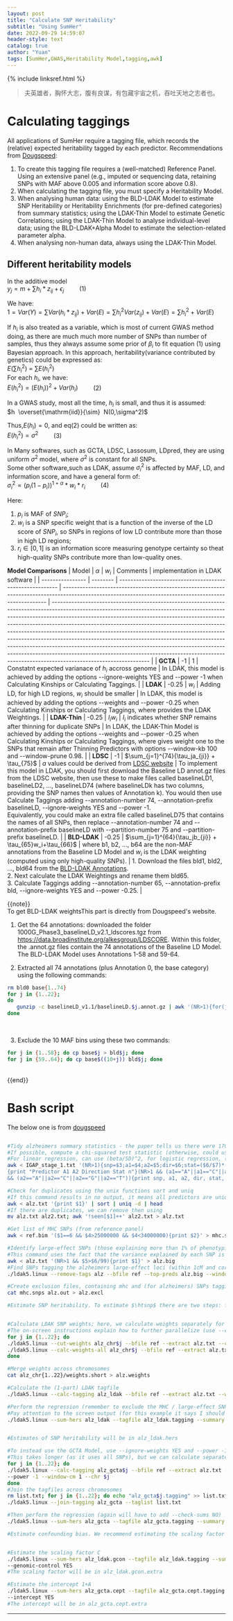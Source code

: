 ```yaml
---
layout: post
title: "Calculate SNP Heritability"
subtitle: "Using SumHer"
date: 2022-09-29 14:59:07
header-style: text
catalog: true
author: "Yuan"
tags: [SumHer,GWAS,Heritability Model,tagging,awk]
---
```

{% include linksref.html %}
> 夫英雄者，胸怀大志，腹有良谋，有包藏宇宙之机，吞吐天地之志者也。

# Calculating taggings
All applications of SumHer require a tagging file, which records the (relative) expected heritability tagged by each predictor.
Recommendations from [Dougspeed](http://dougspeed.com/calculate-taggings/):
1.  To create this tagging file requires a (well-matched) Reference Panel. Using an extensive panel (e.g., imputed or sequencing data, retaining SNPs with MAF above 0.005 and information score above 0.8).
2. When calculating the tagging file, you must specify a Heritability Model. 
3. When analysing human data:
   using the BLD-LDAK Model to estimate SNP Heritability or Heritability Enrichments (for pre-defined categories) from summary statistics;
   using the LDAK-Thin Model to estimate Genetic Correlations; 
   using the LDAK-Thin Model to analyse individual-level data;
   using the BLD-LDAK+Alpha Model to estimate the selection-related parameter alpha. 
4. When analysing non-human data, always using the LDAK-Thin Model.

## Different heritability models
In the additive model<br/>
  $y_j=m+\sum{h_i*z_{ij}} + \epsilon_j$         (1)

We have:<br/>
$1 = Var(Y) = \sum{Var(h_i*z_{ij})} + Var(E) = \sum{h_i^2Var(z_{ij})} + Var(E) = \sum{h_i^2} + Var(E)$ <br/>

If $h_i$ is also treated as a variable, which is most of current GWAS method doing, as there are much much more number of SNPs than number of samples, thus they always assume some prior of $\beta_i$ to fit equation (1) using Bayesian approach. In this approach, heritability(variance contributed by genetics) could be expressed as:<br/>
$E(\sum{h_i^2})$ = $\sum{E(h_i^2)}$ <br/>
For each $h_i$, we have:<br/>
$E(h_i^2) = (E(h_i))^2 + Var(h_i)$         (2) <br/>

In a GWAS study, most all the time, $h_i$ is small, and thus it is assumed:<br/>
$h  \overset{\mathrm{iid}}{\sim}  N(0,\sigma^2)$ <br/>

Thus,$E(h_i)=0$, and eq(2) could be written as:<br/>
$E(h_i^2) =  \sigma^2$         (3) <br/>

In Many softwares, such as GCTA, LDSC, Lassosum, LDpred, they are using uniform $\sigma^2$ model, where $\sigma^2$ is constant for all SNPs.<br/>
Some other software,such as LDAK, assume $\sigma_i^2$ is affected by MAF, LD, and information score, and have a general form of:<br/>
$\sigma_i^2 \propto (p_i(1-p_i))^{1+\alpha}*w_i*r_i$         (4)<br/>

Here: 
1. $p_i$ is MAF of $SNP_i$;<br/>
2. $w_i$ is a SNP specific weight that is a function of the inverse of the LD score of $SNP_i$, so SNPs in regions of low LD contribute more than those in high LD regions;<br/>
3. $r_i \in [0,1]$ is an information score measuring genotype certainty so theat high-quality SNPs contribute more than low-quality ones.<br/>

<span style="text-align:center"><b>Model Comparisons</b></span>
| Model            | $\alpha$ | $w_i$                                                    | Comments                                                                                                                                               | implementation in LDAK software                                                                                                                                                                                                                                                                                                                                                                                                                                                                                                                                                                                                                                                     |
| ---------------- | -------- | -------------------------------------------------------- | ------------------------------------------------------------------------------------------------------------------------------------------------------ | ----------------------------------------------------------------------------------------------------------------------------------------------------------------------------------------------------------------------------------------------------------------------------------------------------------------------------------------------------------------------------------------------------------------------------------------------------------------------------------------------------------------------------------------------------------------------------------------------------------------------------------------------------------------------------------- |
| <b>GCTA</b>      | -1       | 1                                                        | Constatnt expected varianace of $h_i$ accross genome                                                                                                   | In LDAK, this model is achieved by adding the options --ignore-weights YES and --power -1 when Calculating Kinships or Calculating Taggings.                                                                                                                                                                                                                                                                                                                                                                                                                                                                                                                                        |
| <b>LDAK</b>      | -0.25    | $w_i$                                                    | Adding LD, for high LD regions, $w_i$ should be smaller                                                                                                | In LDAK, this model is achieved by adding the options --weights <weightsfile> and --power -0.25 when Calculating Kinships or Calculating Taggings, where <weightsfile> provides the LDAK Weightings.                                                                                                                                                                                                                                                                                                                                                                                                                                                                                |
| <b>LDAK-Thin</b> | -0.25    | $I_iw_i$                                                 | $I_i$ indicates whether SNP remains after thinning for duplicate SNPs                                                                                  | In LDAK, the LDAK-Thin Model is achieved by adding the options --weights <weightsfile> and --power -0.25 when Calculating Kinships or Calculating Taggings, where <weightsfile> gives weight one to the SNPs that remain after Thinning Predictors with options --window-kb 100 and --window-prune 0.98.                                                                                                                                                                                                                                                                                                                                                                            |
| <b>LDSC</b>      | -1       | $\sum_{j=1}^{74}{\tau_ja_{ji}} + \tau_{75}$              | $a$ values could be derived from <a href="https://alkesgroup.broadinstitute.org/LDSCORE/">LDSC website</a>                                             | To implement this model in LDAK, you should first download the Baseline LD annot.gz files from the LDSC website, then use these to make files called baselineLD1, baselineLD2, ..., baselineLD74 (where baselineLDk has two columns, providing the SNP names then values of Annotation k). You would then use Calculate Taggings adding --annotation-number 74, --annotation-prefix baselineLD, --ignore-weights YES and --power -1. <br/> Equivalently, you could make an extra file called baselineLD75 that contains the names of all SNPs, then replace --annotation-number 74 and --annotation-prefix baselineLD with --partition-number 75 and --partition-prefix baselineLD. |
| <b>BLD-LDAK</b>  | -0.25    | $\sum_{j=1}^{64}{\tau_jb_{ji}} + \tau_{65}w_i+\tau_{66}$ | where b1, b2, ..., b64 are the non-MAF annotations from the Baseline LD Model and $w_i$ is the LDAK weighting (computed using only high-quality SNPs). | 1. Download the files bld1, bld2, ..., bld64 from the <a href="https://storage.googleapis.com/broad-alkesgroup-public/LDSCORE/1000G_Phase3_baselineLD_v2.1_ldscores.tgz">BLD-LDAK Annotations</a>.<br/>2. Next calculate the LDAK Weightings and rename them bld65.<br/>3. Calculate Taggings adding --annotation-number 65, --annotation-prefix bld, --ignore-weights YES and --power -0.25.                                                                                                                                                                                                                                                                                       |

{{note}}<br/>
To get BLD-LDAK weightsThis part is directly from Dougspeed's website.<br/>
1. Get the 64 annotations: downloaded the folder 1000G_Phase3_baselineLD_v2.1_ldscores.tgz from https://data.broadinstitute.org/alkesgroup/LDSCORE. Within this folder, the .annot.gz files contain the 74 annotations of the Baseline LD Model. The BLD-LDAK Model uses Annotations 1-58 and 59-64.<br/>

2. Extracted all 74 annotations (plus Annotation 0, the base category) using the following commands:<br/>
   
```bash
rm bld0 base{1..74}
for j in {1..22}; 
do 
   gunzip -c baselineLD_v1.1/baselineLD.$j.annot.gz | awk '(NR>1){for(j=1;j<=74;j++){if($(5+j)!=0){print $1":"$2, $(5+j) >> "base"j}}print $1":"$2 >> "bld0"}'; 
done
```
<br/>

3. Exclude the 10 MAF bins using these two commands:<br/>
   
```bash
for j in {1..58}; do cp base$j > bld$j; done
for j in {59..64}; do cp base$((10+j)) bld$j; done
```

<br/>
{{end}}


# Bash script
The below one is from [dougspeed](https://dougspeed.com/wp-content/uploads/refpanel_format_snpher_confounding.txt)

```bash

#Tidy alzheimers summary statistics - the paper tells us there were 17008 cases and 37154 controls
#If possible, compute a chi-squared test statistic (otherwise, could use P)
#For linear regression, can use (beta/SD)^2, for logistic regression, (log.odds/SD)^2
awk < IGAP_stage_1.txt '(NR>1){snp=$3;a1=$4;a2=$5;dir=$6;stat=($6/$7)*($6/$7);n=17008+37154}(NR==1)\
{print "Predictor A1 A2 Direction Stat n"}(NR>1 && (a1=="A"||a1=="C"||a1=="G"||a1=="T") \
&& (a2=="A"||a2=="C"||a2=="G"||a2=="T")){print snp, a1, a2, dir, stat, n}' > alz.txt

#Check for duplicates using the unix functions sort and uniq
#If this command results in no output, it means all predictors are unique
awk < alz.txt '{print $1}' | sort | uniq -d | head
#If there are duplicates, we can remove then using
mv alz.txt alz2.txt; awk '!seen[$1]++' alz2.txt > alz.txt

#Get list of MHC SNPs (from reference panel)
awk < ref.bim '($1==6 && $4>25000000 && $4<34000000){print $2}' > mhc.snps

#Identify large-effect SNPs (those explaining more than 1% of phenotypic variance)
#This command uses the fact that the variance explained by each SNP is stat/(stat+n)
awk < alz.txt '(NR>1 && $5>$6/99){print $1}' > alz.big
#Find SNPs tagging the alzheimers large-effect loci (within 1cM and correlation squared >.1)
./ldak5.linux --remove-tags alz --bfile ref --top-preds alz.big --window-cm 1 --min-cor .1

#Create exclusion files, containing mhc and (for alzheimers) SNPs tagging large-effect SNPs
cat mhc.snps alz.out > alz.excl

#Estimate SNP heritability. To estimate $\htsnp$ there are two steps: first we compute a (1-part) tagfile which contains $q_j + \sum_{l \in N_j} q_l r^2_{jl}$ for each SNP; then we perform the regression to estimate $\htsnp$. To compute an LDAK tagfile, we must first compute LDAK weights; this can take a few hours, but can be efficiently parallelized.


#Calculate LDAK SNP weights; here, we calculate weights separately for each chromosome then merge
#The on-screen instructions explain how to further parallelize (use --calc-weights not --calc-weights-all) 
for j in {1..22}; do
./ldak5.linux --cut-weights alz_chr$j --bfile ref --extract alz.txt --chr $j
./ldak5.linux --calc-weights-all alz_chr$j --bfile ref --extract alz.txt --chr $j
done

#Merge weights across chromosomes
cat alz_chr{1..22}/weights.short > alz.weights

#Calculate the (1-part) LDAK tagfile
./ldak5.linux --calc-tagging alz_ldak --bfile ref --extract alz.txt --weights alz.weights --power -.25 --window-cm 1

#Perform the regression (remember to exclude the MHC / large-effect SNPs)
#Pay attention to the screen output (for this example it says I should add --check-sums NO)
./ldak5.linux --sum-hers alz_ldak --tagfile alz_ldak.tagging --summary alz.txt --exclude alz.excl


#Estimates of SNP heritability will be in alz_ldak.hers

#To instead use the GCTA Model, use --ignore-weights YES and --power -1 when computing the tagfile
#This takes longer (as it uses all SNPs), but we can calculate separately for each chromosome then merge
for j in {1..22}; do
./ldak5.linux --calc-tagging alz_gcta$j --bfile ref --extract alz.txt --ignore-weights YES \
--power -1 --window-cm 1 --chr $j
done
#Join the tagfiles across chromosomes
rm list.txt; for j in {1..22}; do echo "alz_gcta$j.tagging" >> list.txt; done
./ldak5.linux --join-tagging alz_gcta --taglist list.txt

#Then perform the regression (again will have to add --check-sums NO)
./ldak5.linux --sum-hers alz_gcta --tagfile alz_gcta.tagging --summary alz.txt --exclude alz.excl

#Estimate confounding bias. We recommend estimating the scaling factor $C$, but SumHer can also estimate the LDSC intercept $1+A$. There is no need to compute a new tagfile, just add \verb|--genomic-control YES| or \verb|--intercept YES| when performing the regression.


#Estimate the scaling factor C
./ldak5.linux --sum-hers alz_ldak.gcon --tagfile alz_ldak.tagging --summary alz.txt --exclude alz.excl \
--genomic-control YES
#The scaling factor will be in alz_ldak.gcon.extra

#Estimate the intercept 1+A
./ldak5.linux --sum-hers alz_gcta.cept --tagfile alz_gcta.cept.tagging --summary alz.txt --exclude alz.excl \
--intercept YES
#The intercept will be in alz_gcta.cept.extra

```



---
